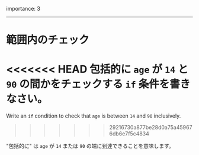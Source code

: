 importance: 3

---

# 範囲内のチェック

<<<<<<< HEAD
包括的に `age` が `14` と `90` の間かをチェックする `if` 条件を書きなさい。
=======
Write an `if` condition to check that `age` is between `14` and `90` inclusively.
>>>>>>> 29216730a877be28d0a75a459676db6e7f5c4834

"包括的に" は `age` が `14` または `90` の端に到達できることを意味します。
